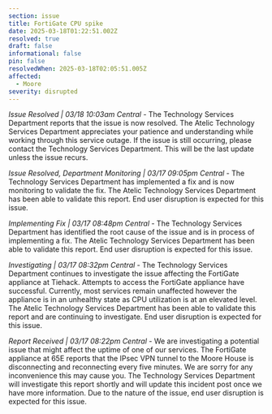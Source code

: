 ```yaml
---
section: issue
title: FortiGate CPU spike
date: 2025-03-18T01:22:51.002Z
resolved: true
draft: false
informational: false
pin: false
resolvedWhen: 2025-03-18T02:05:51.005Z
affected:
  - Moore
severity: disrupted
---
```

*Issue Resolved | 03/18 10:03am Central* - The Technology Services Department reports that the issue is now resolved. The Atelic Technology Services Department appreciates your patience and understanding while working through this service outage. If the issue is still occurring, please contact the Technology Services Department. This will be the last update unless the issue recurs.

*Issue Resolved, Department Monitoring | 03/17 09:05pm Central* - The Technology Services Department has implemented a fix and is now monitoring to validate the fix. The Atelic Technology Services Department has been able to validate this report. End user disruption is expected for this issue.

*Implementing Fix | 03/17 08:48pm Central* - The Technology Services Department has identified the root cause of the issue and is in process of implementing a fix. The Atelic Technology Services Department has been able to validate this report. End user disruption is expected for this issue.

*Investigating | 03/17 08:32pm Central* - The Technology Services Department continues to investigate the issue affecting the FortiGate appliance at Tiehack. Attempts to access the FortiGate appliance have successful. Currently, most services remain unaffected however the appliance is in an unhealthy state as CPU utilization is at an elevated level. The Atelic Technology Services Department has been able to validate this report and are continuing to investigate. End user disruption is expected for this issue.

*Report Received | 03/17 08:22pm Central* - We are investigating a potential issue that might affect the uptime of one of our services. The FortiGate appliance at 65E reports that the IPsec VPN tunnel to the Moore House is disconnecting and reconnecting every five minutes. We are sorry for any inconvenience this may cause you. The Technology Services Department will investigate this report shortly and will update this incident post once we have more information. Due to the nature of the issue, end user disruption is expected for this issue.